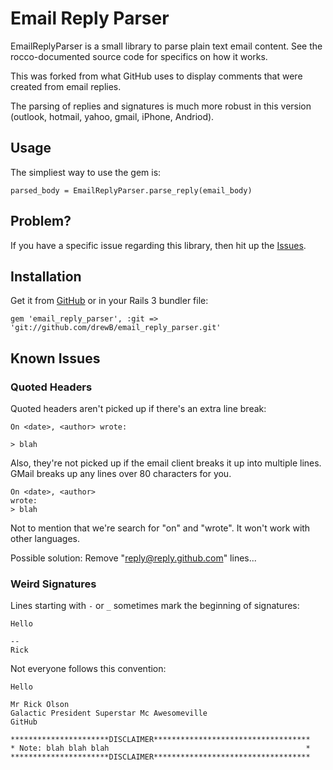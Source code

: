 # Email Reply Parser

EmailReplyParser is a small library to parse plain text email content.
See the rocco-documented source code for specifics on how it works.

This was forked from what GitHub uses to display comments that were created from
email replies.  

The parsing of replies and signatures is much more robust in this version (outlook, hotmail, yahoo, gmail, iPhone, Andriod).

## Usage

The simpliest way to use the gem is:

`parsed_body = EmailReplyParser.parse_reply(email_body)`


## Problem?

If you have a specific issue regarding this library, then hit up the [Issues][issues].

[support]: http://support.github.com/
[issues]: https://github.com/drewB/email_reply_parser/issues

## Installation

Get it from [GitHub][github] or in your Rails 3 bundler file:


`gem 'email_reply_parser', :git => 'git://github.com/drewB/email_reply_parser.git'`

[github]: https://github.com/drewB/email_reply_parser.git'

## Known Issues

### Quoted Headers

Quoted headers aren't picked up if there's an extra line break:

    On <date>, <author> wrote:

    > blah

Also, they're not picked up if the email client breaks it up into
multiple lines.  GMail breaks up any lines over 80 characters for you.

    On <date>, <author>
    wrote:
    > blah

Not to mention that we're search for "on" and "wrote".  It won't work
with other languages.

Possible solution: Remove "reply@reply.github.com" lines...

### Weird Signatures

Lines starting with `-` or `_` sometimes mark the beginning of
signatures:

    Hello

    -- 
    Rick

Not everyone follows this convention:

    Hello

    Mr Rick Olson
    Galactic President Superstar Mc Awesomeville
    GitHub

    **********************DISCLAIMER***********************************
    * Note: blah blah blah                                            *
    **********************DISCLAIMER***********************************




